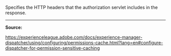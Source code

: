 Specifies the HTTP headers that the authorization servlet includes in the response.

---

**Source:**

https://experienceleague.adobe.com/docs/experience-manager-dispatcher/using/configuring/permissions-cache.html?lang=en#configure-dispatcher-for-permission-sensitive-caching
